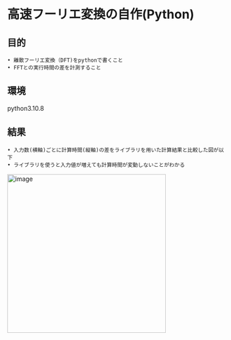 # 高速フーリエ変換の自作(Python)

## 目的

	• 離散フーリエ変換（DFT)をpythonで書くこと
	• FFTとの実行時間の差を計測すること

## 環境

python3.10.8

## 結果

	• 入力数(横軸)ごとに計算時間(縦軸)の差をライブラリを用いた計算結果と比較した図が以下
 	• ライブラリを使うと入力値が増えても計算時間が変動しないことがわかる
  
<img width="362" alt="image" src="https://github.com/setsuatsu114/Fast-Fourier-Transform/assets/118243126/0aaf4f60-4538-416e-ba22-b19f377bedc2">

